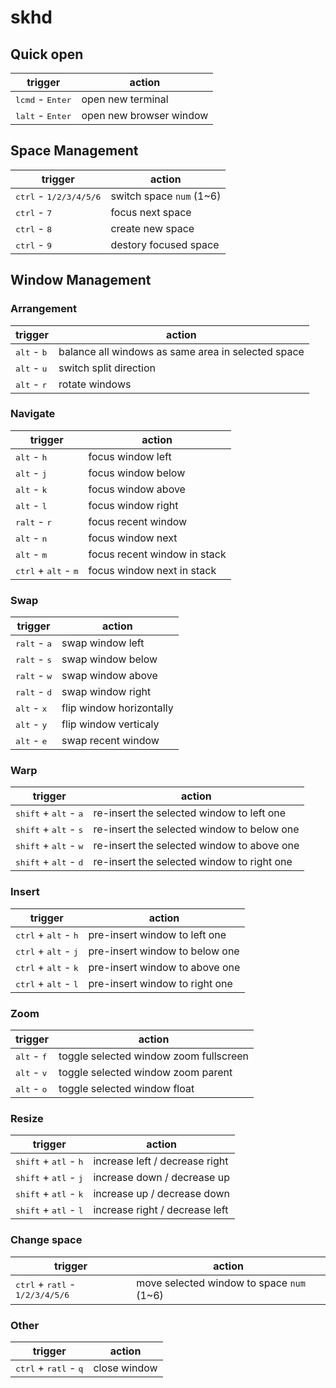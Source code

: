 # skhd

## Quick open

| trigger                            | action                  |
|------------------------------------|-------------------------|
| <kbd>lcmd</kbd> - <kbd>Enter</kbd> | open new terminal       |
| <kbd>lalt</kbd> - <kbd>Enter</kbd> | open new browser window |


## Space Management

| trigger                                  | action                   |
|------------------------------------------|--------------------------|
| <kbd>ctrl</kbd> - <kbd>1/2/3/4/5/6</kbd> | switch space `num` (1~6) |
| <kbd>ctrl</kbd> - <kbd>7</kbd>           | focus next space         |
| <kbd>ctrl</kbd> - <kbd>8</kbd>           | create new space         |
| <kbd>ctrl</kbd> - <kbd>9</kbd>           | destory focused space    |

## Window Management

### Arrangement

| trigger                       | action                                             |
|-------------------------------|----------------------------------------------------|
| <kbd>alt</kbd> - <kbd>b</kbd> | balance all windows as same area in selected space |
| <kbd>alt</kbd> - <kbd>u</kbd> | switch split direction                             |
| <kbd>alt</kbd> - <kbd>r</kbd> | rotate windows                                     |

### Navigate

| trigger                                         | action                       |
|-------------------------------------------------|------------------------------|
| <kbd>alt</kbd> - <kbd>h</kbd>                   | focus window left            |
| <kbd>alt</kbd> - <kbd>j</kbd>                   | focus window below           |
| <kbd>alt</kbd> - <kbd>k</kbd>                   | focus window above           |
| <kbd>alt</kbd> - <kbd>l</kbd>                   | focus window right           |
| <kbd>ralt</kbd> - <kbd>r</kbd>                  | focus recent window          |
| <kbd>alt</kbd> - <kbd>n</kbd>                   | focus window next            |
| <kbd>alt</kbd> - <kbd>m</kbd>                   | focus recent window in stack |
| <kbd>ctrl</kbd> + <kbd>alt</kbd> - <kbd>m</kbd> | focus window next in stack   |

### Swap

| trigger                        | action                   |
|--------------------------------|--------------------------|
| <kbd>ralt</kbd> - <kbd>a</kbd> | swap window left         |
| <kbd>ralt</kbd> - <kbd>s</kbd> | swap window below        |
| <kbd>ralt</kbd> - <kbd>w</kbd> | swap window above        |
| <kbd>ralt</kbd> - <kbd>d</kbd> | swap window right        |
| <kbd>alt</kbd> - <kbd>x</kbd>  | flip window horizontally |
| <kbd>alt</kbd> - <kbd>y</kbd>  | flip window verticaly    |
| <kbd>alt</kbd> - <kbd>e</kbd>  | swap recent window       |

### Warp 

| trigger                                          | action                                     |
|--------------------------------------------------|--------------------------------------------|
| <kbd>shift</kbd> + <kbd>alt</kbd> - <kbd>a</kbd> | re-insert the selected window to left one  |
| <kbd>shift</kbd> + <kbd>alt</kbd> - <kbd>s</kbd> | re-insert the selected window to below one |
| <kbd>shift</kbd> + <kbd>alt</kbd> - <kbd>w</kbd> | re-insert the selected window to above one |
| <kbd>shift</kbd> + <kbd>alt</kbd> - <kbd>d</kbd> | re-insert the selected window to right one |

### Insert

| trigger                                         | action                         |
|-------------------------------------------------|--------------------------------|
| <kbd>ctrl</kbd> + <kbd>alt</kbd> - <kbd>h</kbd> | pre-insert window to left one  |
| <kbd>ctrl</kbd> + <kbd>alt</kbd> - <kbd>j</kbd> | pre-insert window to below one |
| <kbd>ctrl</kbd> + <kbd>alt</kbd> - <kbd>k</kbd> | pre-insert window to above one |
| <kbd>ctrl</kbd> + <kbd>alt</kbd> - <kbd>l</kbd> | pre-insert window to right one |

### Zoom

| trigger                       | action                                 |
|-------------------------------|----------------------------------------|
| <kbd>alt</kbd> - <kbd>f</kbd> | toggle selected window zoom fullscreen |
| <kbd>alt</kbd> - <kbd>v</kbd> | toggle selected window zoom parent     |
| <kbd>alt</kbd> - <kbd>o</kbd> | toggle selected window float           |

### Resize

| trigger                                          | action                         |
|--------------------------------------------------|--------------------------------|
| <kbd>shift</kbd> + <kbd>atl</kbd> - <kbd>h</kbd> | increase left / decrease right |
| <kbd>shift</kbd> + <kbd>atl</kbd> - <kbd>j</kbd> | increase down / decrease up    |
| <kbd>shift</kbd> + <kbd>atl</kbd> - <kbd>k</kbd> | increase up / decrease down    |
| <kbd>shift</kbd> + <kbd>atl</kbd> - <kbd>l</kbd> | increase right / decrease left |

### Change space

| trigger                                                    | action                                    |
|------------------------------------------------------------|-------------------------------------------|
| <kbd>ctrl</kbd> + <kbd>ratl</kbd> - <kbd>1/2/3/4/5/6</kbd> | move selected window to space `num` (1~6) |

### Other

| trigger                                          | action       |
|--------------------------------------------------|--------------|
| <kbd>ctrl</kbd> + <kbd>ratl</kbd> - <kbd>q</kbd> | close window |

